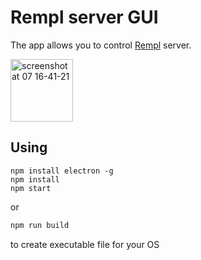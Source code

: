 
# Rempl server GUI

The app allows you to control [Rempl](https://github.com/rempl/rempl) server.

<img width="100" alt="screenshot at 07 16-41-21" src="https://cloud.githubusercontent.com/assets/6654581/20969882/085c807a-bc9c-11e6-972a-9649f4830a1e.png">

## Using

```shell
npm install electron -g
npm install
npm start
```
or
```bash
npm run build
```
to create executable file for your OS
